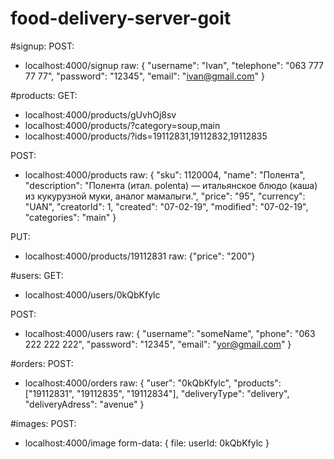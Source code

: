 # food-delivery-server-goit

#signup:
POST:

- localhost:4000/signup raw:
  {
  "username": "Ivan",
  "telephone": "063 777 77 77",
  "password": "12345",
  "email": "ivan@gmail.com"
  }

#products:
GET:

- localhost:4000/products/gUvhOj8sv
- localhost:4000/products/?category=soup,main
- localhost:4000/products/?ids=19112831,19112832,19112835

POST:

- localhost:4000/products raw:
  {
  "sku": 1120004,
  "name": "Полента",
  "description": "Полента (итал. polenta) — итальянское блюдо (каша) из кукурузной муки, аналог мамалыги.",
  "price": "95",
  "currency": "UAN",
  "creatorId": 1,
  "created": "07-02-19",
  "modified": "07-02-19",
  "categories": "main"
  }

PUT:

- localhost:4000/products/19112831 raw: {"price": "200"}

#users:
GET:

- localhost:4000/users/0kQbKfylc

POST:

- localhost:4000/users raw:
  {
  "username": "someName",
  "phone": "063 222 222 222",
  "password": "12345",
  "email": "yor@gmail.com"
  }

#orders:
POST:

- localhost:4000/orders raw:
  {
  "user": "0kQbKfylc",
  "products": ["19112831", "19112835", "19112834"],
  "deliveryType": "delivery",
  "deliveryAdress": "avenue"
  }

#images:
POST:

- localhost:4000/image form-data:
  {
  file: <choseFile>
  userId: 0kQbKfylc
  }
